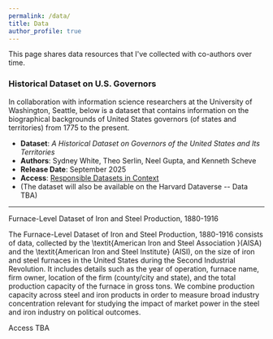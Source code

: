 ```yaml
---
permalink: /data/
title: Data
author_profile: true
---
```


This page shares data resources that I've collected with co-authors over time.  

### Historical Dataset on U.S. Governors

In collaboration with information science researchers at the University of Washington, Seattle, below is a dataset that contains information on the biographical backgrounds of United States governors (of states and territories) from 1775 to the present.

- **Dataset**: *A Historical Dataset on Governors of the United States and Its Territories*  
- **Authors**: Sydney White, Theo Serlin, Neel Gupta, and Kenneth Scheve  
- **Release Date**: September 2025  
- **Access**: [Responsible Datasets in Context](https://www.responsible-datasets-in-context.com/posts/gubernatorial-bios/)  
- (The dataset will also be available on the Harvard Dataverse -- Data TBA) 

---

Furnace-Level Dataset of Iron and Steel Production, 1880-1916

The Furnace-Level Dataset of Iron and Steel Production, 1880-1916 consists of data, collected by the \textit{American Iron and Steel Association }(AISA) and the \textit{American Iron and Steel Institute} (AISI), on the size of iron and steel furnaces in the United States during the Second Industrial Revolution. It includes details such as the year of operation, furnace name, firm owner, location of the firm (county/city and state), and the total production capacity of the furnace in gross tons. We combine production capacity across steel and iron products in order to measure broad industry concentration relevant for studying the impact of market power in the steel and iron industry on political outcomes. 

Access TBA 
